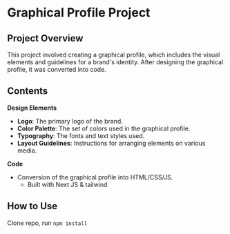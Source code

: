# Graphical Profile Project

## Project Overview

This project involved creating a graphical profile, which includes the visual elements and guidelines for a brand's identity. After designing the graphical profile, it was converted into code.

## Contents

**Design Elements**

- **Logo**: The primary logo of the brand.
- **Color Palette**: The set of colors used in the graphical profile.
- **Typography**: The fonts and text styles used.
- **Layout Guidelines**: Instructions for arranging elements on various media.

**Code**

- Conversion of the graphical profile into HTML/CSS/JS.
  - Built with Next JS & tailwind

## How to Use

Clone repo, run `npm install`
